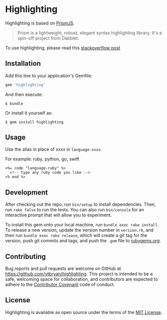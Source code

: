 # Highlighting

Highlighting is based on [PrismJS](http://prismjs.com).

> Prism is a lightweight, robust, elegant syntax highlighting library. It's a spin-off project from Dabblet.

To use highlighting, please read this [stackoverflow post](http://stackoverflow.com/a/34373693/388280)

## Installation

Add this line to your application's Gemfile:

```ruby
gem 'highlighting'
```

And then execute:

```
$ bundle
```

Or install it yourself as:

```
$ gem install highlighting
```

## Usage
Use the alias in place of xxxx in `language-xxxx`.

For example: ruby, python, go, swift

```
<%= code "language-ruby" %>
  <!-- type any ruby code you like -->
<% end %>
```

## Development

After checking out the repo, run `bin/setup` to install dependencies. Then, run `rake false` to run the tests. You can also run `bin/console` for an interactive prompt that will allow you to experiment.

To install this gem onto your local machine, run `bundle exec rake install`. To release a new version, update the version number in `version.rb`, and then run `bundle exec rake release`, which will create a git tag for the version, push git commits and tags, and push the `.gem` file to [rubygems.org](https://rubygems.org).

## Contributing

Bug reports and pull requests are welcome on GitHub at https://github.com/ytbryan/highlighting. This project is intended to be a safe, welcoming space for collaboration, and contributors are expected to adhere to the [Contributor Covenant](contributor-covenant.org) code of conduct.

## License

Highlighting is available as open source under the terms of the [MIT License](http://opensource.org/licenses/MIT).
